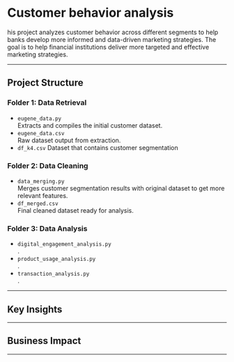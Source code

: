 # Customer behavior analysis
his project analyzes customer behavior across different segments to help banks develop more informed and data-driven marketing strategies. The goal is to help financial institutions deliver more targeted and effective marketing strategies.

---

## Project Structure

### Folder 1: Data Retrieval
- `eugene_data.py`  
  Extracts and compiles the initial customer dataset.
- `eugene_data.csv`  
  Raw dataset output from extraction.
- `df_k4.csv`
  Dataset that contains customer segmentation

### Folder 2: Data Cleaning
- `data_merging.py`  
  Merges customer segmentation results with original dataset to get more relevant features.
- `df_merged.csv`  
  Final cleaned dataset ready for analysis.

### Folder 3: Data Analysis
- `digital_engagement_analysis.py`  
  .
- `product_usage_analysis.py`  
  .
- `transaction_analysis.py`  
  .

---


## Key Insights 



---

## Business Impact




---
